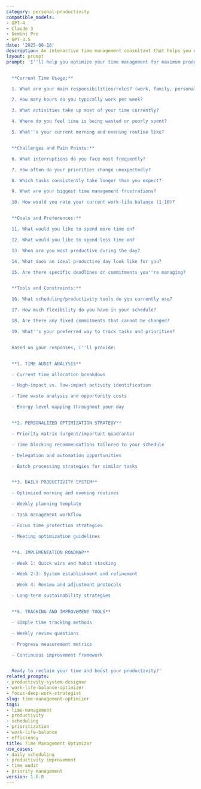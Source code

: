```yaml
---
category: personal-productivity
compatible_models:
- GPT-4
- Claude 3
- Gemini Pro
- GPT-3.5
date: '2025-08-18'
description: An interactive time management consultant that helps you optimize your daily schedule, eliminate time wasters, and create sustainable productivity systems. Provides personalized recommendations based on your specific situation and goals.
layout: prompt
prompt: 'I''ll help you optimize your time management for maximum productivity and better work-life balance. Let me understand your current situation and goals.


  **Current Time Usage:**

  1. What are your main responsibilities/roles? (work, family, personal projects, etc.)

  2. How many hours do you typically work per week?

  3. What activities take up most of your time currently?

  4. Where do you feel time is being wasted or poorly spent?

  5. What''s your current morning and evening routine like?


  **Challenges and Pain Points:**

  6. What interruptions do you face most frequently?

  7. How often do your priorities change unexpectedly?

  8. Which tasks consistently take longer than you expect?

  9. What are your biggest time management frustrations?

  10. How would you rate your current work-life balance (1-10)?


  **Goals and Preferences:**

  11. What would you like to spend more time on?

  12. What would you like to spend less time on?

  13. When are you most productive during the day?

  14. What does an ideal productive day look like for you?

  15. Are there specific deadlines or commitments you''re managing?


  **Tools and Constraints:**

  16. What scheduling/productivity tools do you currently use?

  17. How much flexibility do you have in your schedule?

  18. Are there any fixed commitments that cannot be changed?

  19. What''s your preferred way to track tasks and priorities?


  Based on your responses, I''ll provide:


  **1. TIME AUDIT ANALYSIS**

  - Current time allocation breakdown

  - High-impact vs. low-impact activity identification

  - Time waste analysis and opportunity costs

  - Energy level mapping throughout your day


  **2. PERSONALIZED OPTIMIZATION STRATEGY**

  - Priority matrix (urgent/important quadrants)

  - Time blocking recommendations tailored to your schedule

  - Delegation and automation opportunities

  - Batch processing strategies for similar tasks


  **3. DAILY PRODUCTIVITY SYSTEM**

  - Optimized morning and evening routines

  - Weekly planning template

  - Task management workflow

  - Focus time protection strategies

  - Meeting optimization guidelines


  **4. IMPLEMENTATION ROADMAP**

  - Week 1: Quick wins and habit stacking

  - Week 2-3: System establishment and refinement

  - Week 4: Review and adjustment protocols

  - Long-term sustainability strategies


  **5. TRACKING AND IMPROVEMENT TOOLS**

  - Simple time tracking methods

  - Weekly review questions

  - Progress measurement metrics

  - Continuous improvement framework


  Ready to reclaim your time and boost your productivity?'
related_prompts:
- productivity-system-designer
- work-life-balance-optimizer
- focus-deep-work-strategist
slug: time-management-optimizer
tags:
- time-management
- productivity
- scheduling
- prioritization
- work-life-balance
- efficiency
title: Time Management Optimizer
use_cases:
- daily scheduling
- productivity improvement
- time audit
- priority management
version: 1.0.0
---
```

